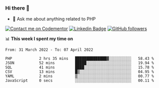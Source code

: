 ### Hi there 👋

<!--
**mustafaculban/mustafaculban** is a ✨ _special_ ✨ repository because its `README.md` (this file) appears on your GitHub profile.

Here are some ideas to get you started:

- 🌱 I’m currently learning ...
- 👯 I’m looking to collaborate on ...
- 🤔 I’m looking for help with ...
- 📫 How to reach me: ...
- 😄 Pronouns: ...
- ⚡ Fun fact: ...

-->
- 💬 Ask me about anything related to PHP

[![Contact me on Codementor](https://www.codementor.io/m-badges/karamusluk/book-session.svg)](https://www.codementor.io/@karamusluk?refer=badge)
[![Linkedin Badge](https://img.shields.io/badge/-Mustafa%20Culban-blue?style=social&logo=Linkedin&logoColor=blue&link=https://www.linkedin.com/in/mustafaculban/)](https://www.linkedin.com/in/mustafaculban/) 
[![GitHub followers](https://img.shields.io/github/followers/karamusluk?label=Follow&style=social)](https://github.com/karamusluk/?tab=follow)


📊 **This week I spent my time on**
<!--START_SECTION:waka-->

```text
From: 31 March 2022 - To: 07 April 2022

PHP            2 hrs 35 mins   ██████████████▓░░░░░░░░░░   58.43 %
JSON           52 mins         █████░░░░░░░░░░░░░░░░░░░░   19.94 %
SQL            41 mins         ████░░░░░░░░░░░░░░░░░░░░░   15.78 %
CSV            13 mins         █▒░░░░░░░░░░░░░░░░░░░░░░░   04.95 %
YAML           2 mins          ▒░░░░░░░░░░░░░░░░░░░░░░░░   00.77 %
JavaScript     0 secs          ░░░░░░░░░░░░░░░░░░░░░░░░░   00.11 %
```

<!--END_SECTION:waka-->

